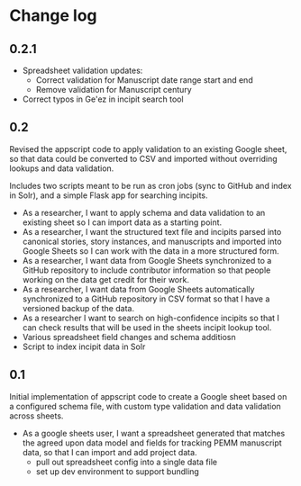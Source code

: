 # Change log

## 0.2.1

- Spreadsheet validation updates:
  - Correct validation for Manuscript date range start and end
  - Remove validation for Manuscript century
- Correct typos in Ge'ez in incipit search tool


## 0.2

Revised the appscript code to apply validation to an existing Google sheet,
so that data could be converted to CSV and imported without overriding
lookups and data validation.

Includes two scripts meant to be run as cron jobs (sync to GitHub
and index in Solr), and a simple Flask app for searching incipits.

* As a researcher, I want to apply schema and data validation to an existing sheet so I can import data as a starting point.
* As a researcher, I want the structured text file and incipits parsed into canonical stories, story instances, and manuscripts and imported into Google Sheets so I can work with the data in a more structured form.
* As a researcher, I want data from Google Sheets synchronized to a GitHub repository to include contributor information so that people working on the data get credit for their work.
* As a researcher, I want data from Google Sheets automatically synchronized to a GitHub repository in CSV format so that I have a versioned backup of the data.
* As a researcher I want to search on high-confidence incipits so that I can check results that will be used in the sheets incipit lookup tool.
* Various spreadsheet field changes and schema additiosn
* Script to index incipit data in Solr

## 0.1

Initial implementation of appscript code to create a Google sheet
based on a configured schema file, with custom type validation and
data validation across sheets.

* As a google sheets user, I want a spreadsheet generated that matches
  the agreed upon data model and fields for tracking PEMM manuscript data,
  so that I can import and add project data.
    * pull out spreadsheet config into a single data file
    * set up dev environment to support bundling
